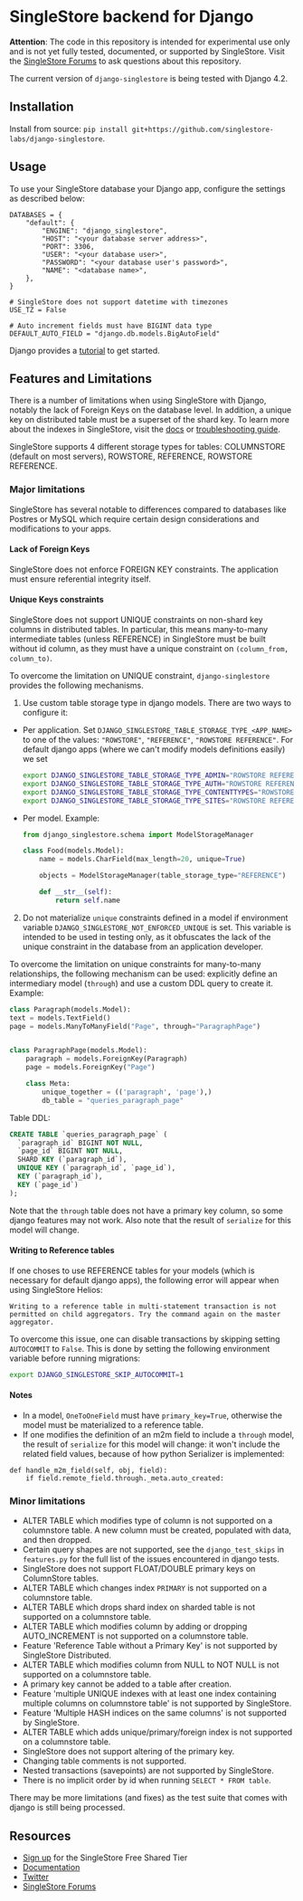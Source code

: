 # SingleStore backend for Django

**Attention**: The code in this repository is intended for experimental use only and is not yet fully tested, documented, or supported by SingleStore. Visit the [SingleStore Forums](https://www.singlestore.com/forum/) to ask questions about this repository.

The current version of `django-singlestore` is being tested with Django 4.2.

## Installation

Install from source: `pip install git+https://github.com/singlestore-labs/django-singlestore`.

## Usage

To use your SingleStore database your Django app, configure the settings as described below:

```
DATABASES = {
    "default": {
        "ENGINE": "django_singlestore",
        "HOST": "<your database server address>",
        "PORT": 3306,
        "USER": "<your database user>",
        "PASSWORD": "<your database user's password>",
        "NAME": "<database name>",
    },
}

# SingleStore does not support datetime with timezones
USE_TZ = False

# Auto increment fields must have BIGINT data type
DEFAULT_AUTO_FIELD = "django.db.models.BigAutoField"
```

Django provides a [tutorial](https://docs.djangoproject.com/en/dev/intro/tutorial01/) to get started.

## Features and Limitations

There is a number of limitations when using SingleStore with Django, notably the lack of Foreign Keys on the database level. In addition, a unique key on distributed table must be a superset of the shard key. To learn more about the indexes in SingleStore, visit the [docs](https://docs.singlestore.com/cloud/create-a-database/understanding-keys-and-indexes-in-singlestore/) or [troubleshooting guide](https://docs.singlestore.com/cloud/reference/troubleshooting-reference/query-errors/why-do-i-get-errors-about-unique-keys/).

SingleStore supports 4 different storage types for tables: COLUMNSTORE (default on most servers), ROWSTORE, REFERENCE, ROWSTORE REFERENCE.

### Major limitations
SingleStore has several notable to differences compared to databases like Postres or MySQL which require certain design considerations and modifications to your apps.

#### Lack of Foreign Keys
SingleStore does not enforce FOREIGN KEY constraints. The application must ensure referential integrity itself.

#### Unique Keys constraints 
SingleStore does not support UNIQUE constraints on non-shard key columns in distributed tables. In particular, this means many-to-many intermediate tables (unless REFERENCE) in SingleStore must be built without id column, as they must have a unique constraint on `(column_from, column_to)`.

To overcome the limitation on UNIQUE constraint, `django-singlestore` provides the following mechanisms.
1. Use custom table storage type in django models. There are two ways to configure it:
- Per application. Set `DJANGO_SINGLESTORE_TABLE_STORAGE_TYPE_<APP_NAME>` to one of the values: `"ROWSTORE"`, `"REFERENCE"`, `"ROWSTORE REFERENCE"`. For default django apps (where we can't modify models definitions easily) we set
    ```bash
    export DJANGO_SINGLESTORE_TABLE_STORAGE_TYPE_ADMIN="ROWSTORE REFERENCE"
    export DJANGO_SINGLESTORE_TABLE_STORAGE_TYPE_AUTH="ROWSTORE REFERENCE"
    export DJANGO_SINGLESTORE_TABLE_STORAGE_TYPE_CONTENTTYPES="ROWSTORE REFERENCE"
    export DJANGO_SINGLESTORE_TABLE_STORAGE_TYPE_SITES="ROWSTORE REFERENCE"
    ```
- Per model. Example:
    ```python
    from django_singlestore.schema import ModelStorageManager

    class Food(models.Model):
        name = models.CharField(max_length=20, unique=True)

        objects = ModelStorageManager(table_storage_type="REFERENCE")

        def __str__(self):
            return self.name
    ```
2. Do not materialize `unique` constraints defined in a model if environment variable `DJANGO_SINGLESTORE_NOT_ENFORCED_UNIQUE` is set. This variable is intended to be used in testing only, as it obfuscates the lack of the unique constraint in the database from an application developer.

To overcome the limitation on unique constraints for many-to-many relationships, the following mechanism can be used: explicitly define an intermediary model (`through`) and use a custom DDL query to create it. Example:
```python
class Paragraph(models.Model):
text = models.TextField()
page = models.ManyToManyField("Page", through="ParagraphPage")


class ParagraphPage(models.Model):
    paragraph = models.ForeignKey(Paragraph)
    page = models.ForeignKey("Page")

    class Meta:
        unique_together = (('paragraph', 'page'),)
        db_table = "queries_paragraph_page"
```

Table DDL:
```sql
CREATE TABLE `queries_paragraph_page` (
  `paragraph_id` BIGINT NOT NULL,
  `page_id` BIGINT NOT NULL,
  SHARD KEY (`paragraph_id`),
  UNIQUE KEY (`paragraph_id`, `page_id`),
  KEY (`paragraph_id`),
  KEY (`page_id`)
);
```
Note that the `through` table does not have a primary key column, so some django features may not work. Also note that the result of `serialize` for this model will change.

#### Writing to Reference tables
If one choses to use REFERENCE tables for your models (which is necessary for default django apps), the following error will appear when using SingleStore Helios:

```Writing to a reference table in multi-statement transaction is not permitted on child aggregators. Try the command again on the master aggregator.```

To overcome this issue, one can disable transactions by skipping setting `AUTOCOMMIT` to `False`. This is done by setting the following environment variable before running migrations:

```bash
export DJANGO_SINGLESTORE_SKIP_AUTOCOMMIT=1
```



#### Notes
- In a model, `OneToOneField` must have `primary_key=True`, otherwise the model must be materialized to a reference table. 
- If one modifies the definition of an m2m field to include a `through` model, the result of `serialize` for this model will change: it won't include the related field values, because of how python Serializer is implemented:
```
def handle_m2m_field(self, obj, field):
    if field.remote_field.through._meta.auto_created:
```

### Minor limitations
- ALTER TABLE which modifies type of column is not supported on a columnstore table. A new column must be created, populated with data, and then dropped.
- Certain query shapes are not supported, see the `django_test_skips` in `features.py` for the full list of the issues encountered in django tests.
- SingleStore does not support FLOAT/DOUBLE primary keys on ColumnStore tables.
- ALTER TABLE which changes index `PRIMARY` is not supported on a columnstore table.
- ALTER TABLE which drops shard index on sharded table is not supported on a columnstore table.
- ALTER TABLE which modifies column by adding or dropping AUTO_INCREMENT is not supported on a columnstore table.
- Feature 'Reference Table without a Primary Key' is not supported by SingleStore Distributed.
- ALTER TABLE which modifies column from NULL to NOT NULL is not supported on a columnstore table.
- A primary key cannot be added to a table after creation.
- Feature 'multiple UNIQUE indexes with at least one index containing multiple columns on columnstore table' is not supported by SingleStore.
- Feature 'Multiple HASH indices on the same columns' is not supported by SingleStore.
- ALTER TABLE which adds unique/primary/foreign index is not supported on a columnstore table.
- SingleStore does not support altering of the primary key.
- Changing table comments is not supported.
- Nested transactions (savepoints) are not supported by SingleStore.
- There is no implicit order by id when running `SELECT * FROM table`.

There may be more limitations (and fixes) as the test suite that comes with django is still being processed.

## Resources

* [Sign up](https://www.singlestore.com/cloud-trial/) for the SingleStore Free Shared Tier
* [Documentation](https://docs.singlestore.com)
* [Twitter](https://twitter.com/SingleStoreDevs)
* [SingleStore Forums](https://www.singlestore.com/forum)
